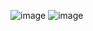 ![image](https://user-images.githubusercontent.com/48497063/80918110-1873bd00-8d5b-11ea-99db-19a1d82c9715.png)
![image](https://user-images.githubusercontent.com/48497063/80918134-3e995d00-8d5b-11ea-8677-1e7e4c60d77b.png)
